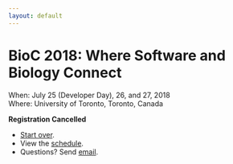 ```yaml
---
layout: default
---
```

# BioC 2018: Where Software and Biology Connect

When: July 25 (Developer Day), 26, and 27, 2018 <br />
Where: University of Toronto, Toronto, Canada

**Registration Cancelled**

- [Start over][1].
- View the [schedule][2].
- Questions? Send [email][3].

[1]: ./registration
[2]: ./schedule
[3]: mailto:bioc2018@bioconductor.org?subject=BioC%202018%20registration
